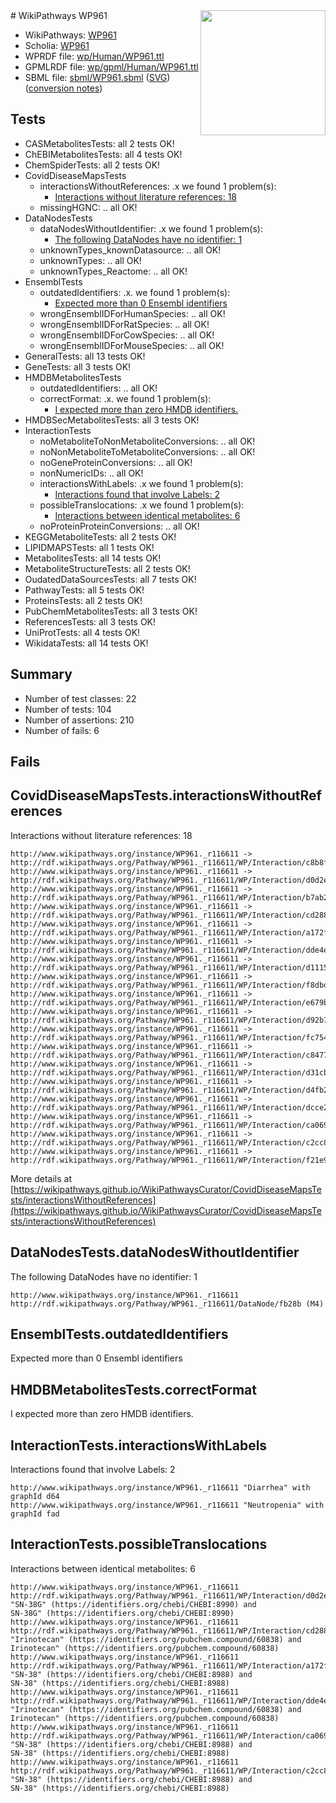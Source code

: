 <img style="float: right; width: 200px" src="../logo.png" />
# WikiPathways WP961

* WikiPathways: [WP961](https://identifiers.org/wikipathways:WP961)
* Scholia: [WP961](https://scholia.toolforge.org/wikipathways/WP961)
* WPRDF file: [wp/Human/WP961.ttl](../wp/Human/WP961.ttl)
* GPMLRDF file: [wp/gpml/Human/WP961.ttl](../wp/gpml/Human/WP961.ttl)
* SBML file: [sbml/WP961.sbml](../sbml/WP961.sbml) ([SVG](../sbml/WP961.svg)) ([conversion notes](../sbml/WP961.txt))

## Tests
* CASMetabolitesTests: all 2 tests OK!
* ChEBIMetabolitesTests: all 4 tests OK!
* ChemSpiderTests: all 2 tests OK!
* CovidDiseaseMapsTests
    * interactionsWithoutReferences: .x we found 1 problem(s):
        * [Interactions without literature references: 18](#9701cce9)
    * missingHGNC: .. all OK!
* DataNodesTests
    * dataNodesWithoutIdentifier: .x we found 1 problem(s):
        * [The following DataNodes have no identifier: 1](#d2d32fa0)
    * unknownTypes_knownDatasource: .. all OK!
    * unknownTypes: .. all OK!
    * unknownTypes_Reactome: .. all OK!
* EnsemblTests
    * outdatedIdentifiers: .x. we found 1 problem(s):
        * [Expected more than 0 Ensembl identifiers](#f44398b7)
    * wrongEnsemblIDForHumanSpecies: .. all OK!
    * wrongEnsemblIDForRatSpecies: .. all OK!
    * wrongEnsemblIDForCowSpecies: .. all OK!
    * wrongEnsemblIDForMouseSpecies: .. all OK!
* GeneralTests: all 13 tests OK!
* GeneTests: all 3 tests OK!
* HMDBMetabolitesTests
    * outdatedIdentifiers: .. all OK!
    * correctFormat: .x. we found 1 problem(s):
        * [I expected more than zero HMDB identifiers.](#ad154c1e)
* HMDBSecMetabolitesTests: all 3 tests OK!
* InteractionTests
    * noMetaboliteToNonMetaboliteConversions: .. all OK!
    * noNonMetaboliteToMetaboliteConversions: .. all OK!
    * noGeneProteinConversions: .. all OK!
    * nonNumericIDs: .. all OK!
    * interactionsWithLabels: .x we found 1 problem(s):
        * [Interactions found that involve Labels: 2](#630d2679)
    * possibleTranslocations: .x we found 1 problem(s):
        * [Interactions between identical metabolites: 6](#d59038c9)
    * noProteinProteinConversions: .. all OK!
* KEGGMetaboliteTests: all 2 tests OK!
* LIPIDMAPSTests: all 1 tests OK!
* MetabolitesTests: all 14 tests OK!
* MetaboliteStructureTests: all 2 tests OK!
* OudatedDataSourcesTests: all 7 tests OK!
* PathwayTests: all 5 tests OK!
* ProteinsTests: all 2 tests OK!
* PubChemMetabolitesTests: all 3 tests OK!
* ReferencesTests: all 3 tests OK!
* UniProtTests: all 4 tests OK!
* WikidataTests: all 14 tests OK!


## Summary

* Number of test classes: 22
* Number of tests: 104
* Number of assertions: 210
* Number of fails: 6

## Fails

<a name="9701cce9" />

## CovidDiseaseMapsTests.interactionsWithoutReferences

Interactions without literature references: 18
```
http://www.wikipathways.org/instance/WP961._r116611 -> http://rdf.wikipathways.org/Pathway/WP961._r116611/WP/Interaction/c8b8f
http://www.wikipathways.org/instance/WP961._r116611 -> http://rdf.wikipathways.org/Pathway/WP961._r116611/WP/Interaction/d0d2e
http://www.wikipathways.org/instance/WP961._r116611 -> http://rdf.wikipathways.org/Pathway/WP961._r116611/WP/Interaction/b7ab2
http://www.wikipathways.org/instance/WP961._r116611 -> http://rdf.wikipathways.org/Pathway/WP961._r116611/WP/Interaction/cd288
http://www.wikipathways.org/instance/WP961._r116611 -> http://rdf.wikipathways.org/Pathway/WP961._r116611/WP/Interaction/a172f
http://www.wikipathways.org/instance/WP961._r116611 -> http://rdf.wikipathways.org/Pathway/WP961._r116611/WP/Interaction/dde4e
http://www.wikipathways.org/instance/WP961._r116611 -> http://rdf.wikipathways.org/Pathway/WP961._r116611/WP/Interaction/d1115
http://www.wikipathways.org/instance/WP961._r116611 -> http://rdf.wikipathways.org/Pathway/WP961._r116611/WP/Interaction/f8dbd
http://www.wikipathways.org/instance/WP961._r116611 -> http://rdf.wikipathways.org/Pathway/WP961._r116611/WP/Interaction/e679b
http://www.wikipathways.org/instance/WP961._r116611 -> http://rdf.wikipathways.org/Pathway/WP961._r116611/WP/Interaction/d92b7
http://www.wikipathways.org/instance/WP961._r116611 -> http://rdf.wikipathways.org/Pathway/WP961._r116611/WP/Interaction/fc754
http://www.wikipathways.org/instance/WP961._r116611 -> http://rdf.wikipathways.org/Pathway/WP961._r116611/WP/Interaction/c8477
http://www.wikipathways.org/instance/WP961._r116611 -> http://rdf.wikipathways.org/Pathway/WP961._r116611/WP/Interaction/d31cb
http://www.wikipathways.org/instance/WP961._r116611 -> http://rdf.wikipathways.org/Pathway/WP961._r116611/WP/Interaction/d4fb2
http://www.wikipathways.org/instance/WP961._r116611 -> http://rdf.wikipathways.org/Pathway/WP961._r116611/WP/Interaction/dcce2
http://www.wikipathways.org/instance/WP961._r116611 -> http://rdf.wikipathways.org/Pathway/WP961._r116611/WP/Interaction/ca069
http://www.wikipathways.org/instance/WP961._r116611 -> http://rdf.wikipathways.org/Pathway/WP961._r116611/WP/Interaction/c2cc8
http://www.wikipathways.org/instance/WP961._r116611 -> http://rdf.wikipathways.org/Pathway/WP961._r116611/WP/Interaction/f21e9
```

More details at [https://wikipathways.github.io/WikiPathwaysCurator/CovidDiseaseMapsTests/interactionsWithoutReferences](https://wikipathways.github.io/WikiPathwaysCurator/CovidDiseaseMapsTests/interactionsWithoutReferences)

<a name="d2d32fa0" />

## DataNodesTests.dataNodesWithoutIdentifier

The following DataNodes have no identifier: 1
```
http://www.wikipathways.org/instance/WP961._r116611 http://rdf.wikipathways.org/Pathway/WP961._r116611/DataNode/fb28b (M4)
```

<a name="f44398b7" />

## EnsemblTests.outdatedIdentifiers

Expected more than 0 Ensembl identifiers
<a name="ad154c1e" />

## HMDBMetabolitesTests.correctFormat

I expected more than zero HMDB identifiers.
<a name="630d2679" />

## InteractionTests.interactionsWithLabels

Interactions found that involve Labels: 2
```
http://www.wikipathways.org/instance/WP961._r116611 "Diarrhea" with graphId d64
http://www.wikipathways.org/instance/WP961._r116611 "Neutropenia" with graphId fad
```

<a name="d59038c9" />

## InteractionTests.possibleTranslocations

Interactions between identical metabolites: 6
```
http://www.wikipathways.org/instance/WP961._r116611 http://rdf.wikipathways.org/Pathway/WP961._r116611/WP/Interaction/d0d2e "SN-38G" (https://identifiers.org/chebi/CHEBI:8990) and 
SN-38G" (https://identifiers.org/chebi/CHEBI:8990)
http://www.wikipathways.org/instance/WP961._r116611 http://rdf.wikipathways.org/Pathway/WP961._r116611/WP/Interaction/cd288 "Irinotecan" (https://identifiers.org/pubchem.compound/60838) and 
Irinotecan" (https://identifiers.org/pubchem.compound/60838)
http://www.wikipathways.org/instance/WP961._r116611 http://rdf.wikipathways.org/Pathway/WP961._r116611/WP/Interaction/a172f "SN-38" (https://identifiers.org/chebi/CHEBI:8988) and 
SN-38" (https://identifiers.org/chebi/CHEBI:8988)
http://www.wikipathways.org/instance/WP961._r116611 http://rdf.wikipathways.org/Pathway/WP961._r116611/WP/Interaction/dde4e "Irinotecan" (https://identifiers.org/pubchem.compound/60838) and 
Irinotecan" (https://identifiers.org/pubchem.compound/60838)
http://www.wikipathways.org/instance/WP961._r116611 http://rdf.wikipathways.org/Pathway/WP961._r116611/WP/Interaction/ca069 "SN-38" (https://identifiers.org/chebi/CHEBI:8988) and 
SN-38" (https://identifiers.org/chebi/CHEBI:8988)
http://www.wikipathways.org/instance/WP961._r116611 http://rdf.wikipathways.org/Pathway/WP961._r116611/WP/Interaction/c2cc8 "SN-38" (https://identifiers.org/chebi/CHEBI:8988) and 
SN-38" (https://identifiers.org/chebi/CHEBI:8988)
```

